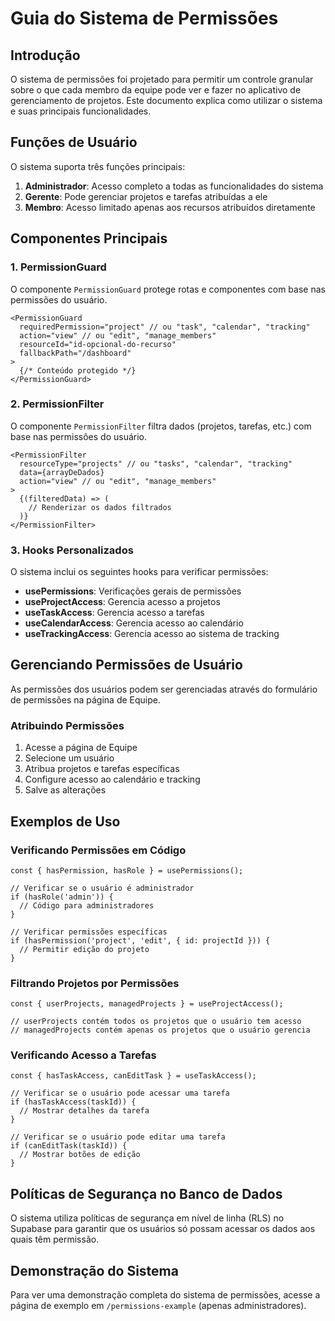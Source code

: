 # Guia do Sistema de Permissões

## Introdução

O sistema de permissões foi projetado para permitir um controle granular sobre o que cada membro da equipe pode ver e fazer no aplicativo de gerenciamento de projetos. Este documento explica como utilizar o sistema e suas principais funcionalidades.

## Funções de Usuário

O sistema suporta três funções principais:

1. **Administrador**: Acesso completo a todas as funcionalidades do sistema
2. **Gerente**: Pode gerenciar projetos e tarefas atribuídas a ele
3. **Membro**: Acesso limitado apenas aos recursos atribuídos diretamente

## Componentes Principais

### 1. PermissionGuard

O componente `PermissionGuard` protege rotas e componentes com base nas permissões do usuário.

```tsx
<PermissionGuard
  requiredPermission="project" // ou "task", "calendar", "tracking"
  action="view" // ou "edit", "manage_members"
  resourceId="id-opcional-do-recurso"
  fallbackPath="/dashboard"
>
  {/* Conteúdo protegido */}
</PermissionGuard>
```

### 2. PermissionFilter

O componente `PermissionFilter` filtra dados (projetos, tarefas, etc.) com base nas permissões do usuário.

```tsx
<PermissionFilter
  resourceType="projects" // ou "tasks", "calendar", "tracking"
  data={arrayDeDados}
  action="view" // ou "edit", "manage_members"
>
  {(filteredData) => (
    // Renderizar os dados filtrados
  )}
</PermissionFilter>
```

### 3. Hooks Personalizados

O sistema inclui os seguintes hooks para verificar permissões:

- **usePermissions**: Verificações gerais de permissões
- **useProjectAccess**: Gerencia acesso a projetos
- **useTaskAccess**: Gerencia acesso a tarefas
- **useCalendarAccess**: Gerencia acesso ao calendário
- **useTrackingAccess**: Gerencia acesso ao sistema de tracking

## Gerenciando Permissões de Usuário

As permissões dos usuários podem ser gerenciadas através do formulário de permissões na página de Equipe.

### Atribuindo Permissões

1. Acesse a página de Equipe
2. Selecione um usuário
3. Atribua projetos e tarefas específicas
4. Configure acesso ao calendário e tracking
5. Salve as alterações

## Exemplos de Uso

### Verificando Permissões em Código

```tsx
const { hasPermission, hasRole } = usePermissions();

// Verificar se o usuário é administrador
if (hasRole('admin')) {
  // Código para administradores
}

// Verificar permissões específicas
if (hasPermission('project', 'edit', { id: projectId })) {
  // Permitir edição do projeto
}
```

### Filtrando Projetos por Permissões

```tsx
const { userProjects, managedProjects } = useProjectAccess();

// userProjects contém todos os projetos que o usuário tem acesso
// managedProjects contém apenas os projetos que o usuário gerencia
```

### Verificando Acesso a Tarefas

```tsx
const { hasTaskAccess, canEditTask } = useTaskAccess();

// Verificar se o usuário pode acessar uma tarefa
if (hasTaskAccess(taskId)) {
  // Mostrar detalhes da tarefa
}

// Verificar se o usuário pode editar uma tarefa
if (canEditTask(taskId)) {
  // Mostrar botões de edição
}
```

## Políticas de Segurança no Banco de Dados

O sistema utiliza políticas de segurança em nível de linha (RLS) no Supabase para garantir que os usuários só possam acessar os dados aos quais têm permissão.

## Demonstração do Sistema

Para ver uma demonstração completa do sistema de permissões, acesse a página de exemplo em `/permissions-example` (apenas administradores).
